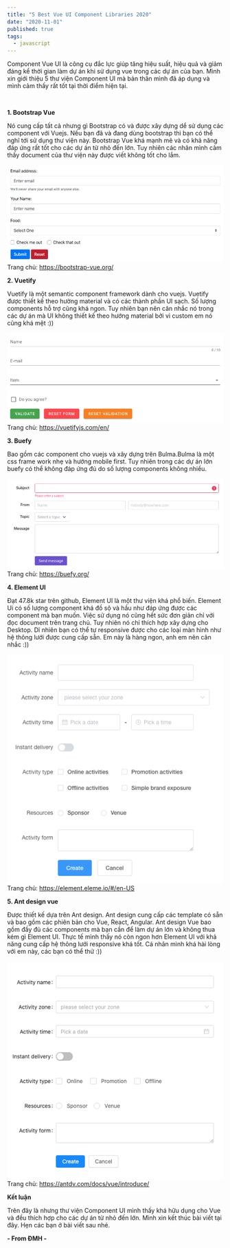 ```yaml
---
title: "5 Best Vue UI Component Libraries 2020"
date: "2020-11-01"
published: true
tags:
  - javascript
---
```


Component Vue UI là công cụ đắc lực giúp tăng hiệu suất, hiệu quả và giảm đáng kể thời gian làm dự án khi sử dụng vue trong các dự án của bạn. Mình xin giới thiệu 5 thư viện Component UI mà bản thân mình đã áp dụng và mình cảm thấy rất tốt tại thời điểm hiện tại.

<br/>

**1. Bootstrap Vue**

Nó cung cấp tất cả nhưng gì Bootstrap có và được xây dựng dể sử dụng các component với Vuejs. Nếu bạn đã và đang dùng bootstrap thì bạn có thể nghĩ tới sử dụng thư viện này. Bootstrap Vue khá mạnh mẽ và có khả năng đáp ứng rất tốt cho các dự án từ nhỏ đến lớn. Tuy nhiên các nhân mình cảm thấy document của thư viện này được viết không tốt cho lắm.
<br/>
<br/>
<img src="./images/bootstrap-vue.png"></img>
<br/>
Trang chủ: https://bootstrap-vue.org/

**2. Vuetify**

Vuetify là một semantic component framework dành cho vuejs. Vuetify được thiết kế theo hường material và có các thành phần UI sạch. Số lượng components hỗ trợ cũng khá ngon. Tuy nhiên bạn nên cân nhắc nó trong các dự án mà UI không thiết kế theo hướng material bởi vì custom em nó cũng khá mệt :))
<br/>
<br/>
<img src="./images/vuetify.png"></img>
<br/>
Trang chủ: https://vuetifyjs.com/en/

**3. Buefy**

Bao gồm các component cho vuejs và xây dựng trên Bulma.Bulma là một css frame work nhẹ và hướng mobile first. Tuy nhiên trong các dự án lớn buefy có thể không đáp ứng đủ do số lượng components không nhiều.
<br/>
<br/>
<img src="./images/buefy.png"></img>
<br/>
Trang chủ: https://buefy.org/

**4. Element UI**

Đạt 47.8k star trên github, Element UI là một thư viện khá phổ biến. Element Ui có số lượng component khá đồ sộ và hầu như đáp ứng được các component mà bạn muốn. Việc sử dụng nó cũng hết sức đơn giản chỉ với đọc document trên trang chủ. Tuy nhiên nó chỉ thích hợp xây dựng cho Desktop. Dĩ nhiên bạn có thể tự responsive được cho các loại màn hình như hệ thông lưới được cung cấp sẵn. Em này là hàng ngon, anh em nên cân nhắc :))
<br/>
<br/>
<img src="./images/element-ui.png"></img>
<br/>
Trang chủ: https://element.eleme.io/#/en-US

**5. Ant design vue**

Được thiết kế dựa trên Ant design. Ant design cung cấp các template có sẵn và bao gồm các phiên bản cho Vue, React, Angular. Ant design Vue bao gồm đầy đủ các components mà bạn cần để làm dự án lớn và không thua kém gì Element UI. Thực tế mình thấy nó còn ngon hơn Element UI với khả năng cung cấp hệ thông lưới responsive khá tốt. Cá nhân mình khá hài lòng với em này, các bạn có thể thử :))
<br/>
<br/>
<img src="./images/ant-design-vue.png"></img>
<br/>
Trang chủ: https://antdv.com/docs/vue/introduce/

**Kết luận**

Trên đây là nhưng thư viện Component UI mình thấy khá hữu dụng cho Vue và đều thích hợp cho các dự án từ nhỏ đến lớn. Mình xin kết thúc bài viết tại đây. Hẹn các bạn ở bài viết sau nhé.

__- From ĐMH -__
